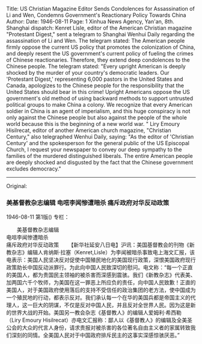 Title: US Christian Magazine Editor Sends Condolences for Assassination of Li and Wen, Condemns Government's Reactionary Policy Towards China
Author: 
Date: 1946-08-11
Page: 1
Xinhua News Agency, Yan'an, 8th. Shanghai dispatch: Kenret Lisle, editor of the American Christian magazine "Protestant Digest," sent a telegram to Shanghai Wenhui Daily regarding the assassination of Li and Wen. The telegram stated: The American people firmly oppose the current US policy that promotes the colonization of China, and deeply resent the US government's current policy of fueling the crimes of Chinese reactionaries. Therefore, they extend deep condolences to the Chinese people. The telegram stated: "Every upright American is deeply shocked by the murder of your country's democratic leaders. Our 'Protestant Digest,' representing 6,000 pastors in the United States and Canada, apologizes to the Chinese people for the responsibility that the United States should bear in this crime! Upright Americans oppose the US government's old method of using backward methods to support untrusted political groups to make China a colony. We recognize that every American soldier in China is an agent of imperialism, and this huge conspiracy is not only against the Chinese people but also against the people of the whole world because this is the beginning of a new world war. " Liry Emoury Hisilrecat, editor of another American church magazine, "Christian Century," also telegraphed Wenhui Daily, saying: "As the editor of 'Christian Century' and the spokesperson for the general public of the US Episcopal Church, I request your newspaper to convey our deep sympathy to the families of the murdered distinguished liberals. The entire American people are deeply shocked and disgusted by the fact that the Chinese government excludes democracy."



<hr /> 

Original: 


### 美基督教杂志编辑  电唁李闻惨遭暗杀  痛斥政府对华反动政策

1946-08-11
第1版()
专栏：

　　美基督教杂志编辑  
    电唁李闻惨遭暗杀  
    痛斥政府对华反动政策
　　【新华社延安八日电】沪讯：美国基督教会的刊物《新教杂志》编辑人肯纳斯·拉塞（Kenret,Lisle）为李闻被暗杀事致电上海文汇报，该电表示：美国人民坚决反对促使中国殖民地化的美国现行政策，深恨美国政府现行政策助长中国反动派罪行。为此向中国人民致深切的慰问。电文称：“每一个正直的美国人，都为贵国民主领袖的被杀害而深感到震骇。我们《新教杂志》代表美、加两国六千个牧师，为美国在这一罪恶上所应负的责任，向中国人民致歉！正直的美国人，对于美国政府使用落后的支持不受信任的政治集团的老方法，使中国成为一个殖民地的行动，都表示反对。我们承认每一个在华的美国兵都是帝国主义的代理人，这一巨大的阴谋，不仅是反对中国人民，并且反对全世界人民。因为这是新的世界大战的开始。美国另一教会杂志《基督教人》的编辑人爱姆利·希西勒（Liry Emoury Hisilrecat）亦电文汇报称：鄙人以《基督教人》的编辑及全美圣公会的大众的代言人身份，请求贵报对被杀害的各位著名自由主义者的家属转致我们深刻的同情。全美国人民对于中国政府排斥民主的这事实深感惊骇厌恶。”
